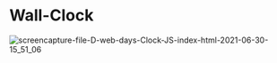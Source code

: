# Wall-Clock

![screencapture-file-D-web-days-Clock-JS-index-html-2021-06-30-15_51_06](https://user-images.githubusercontent.com/78191928/123944706-03c0a280-d9bb-11eb-86ca-675e3b92993f.png)
